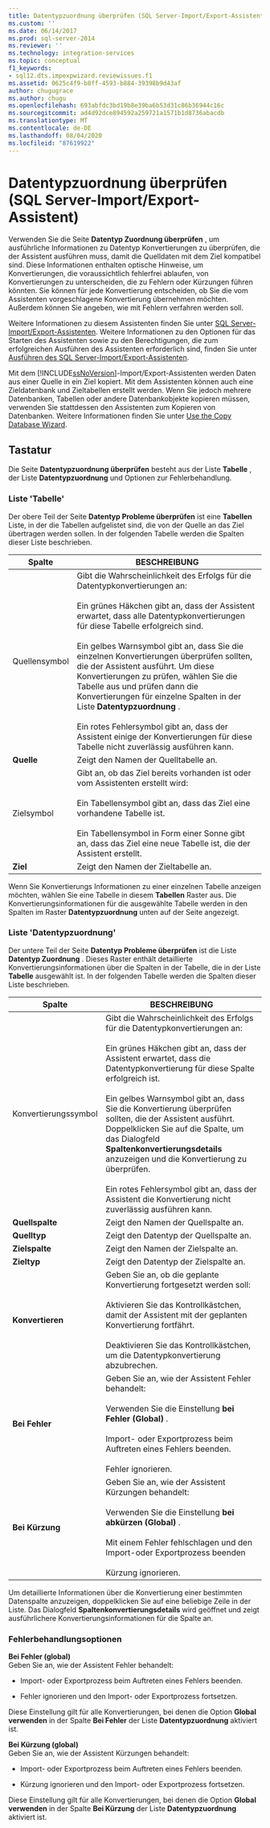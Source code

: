 ```yaml
---
title: Datentypzuordnung überprüfen (SQL Server-Import/Export-Assistent) | Microsoft-Dokumentation
ms.custom: ''
ms.date: 06/14/2017
ms.prod: sql-server-2014
ms.reviewer: ''
ms.technology: integration-services
ms.topic: conceptual
f1_keywords:
- sql12.dts.impexpwizard.reviewissues.f1
ms.assetid: 0625c4f9-b8ff-4593-b884-39398b9d43af
author: chugugrace
ms.author: chugu
ms.openlocfilehash: 693abfdc3bd19b8e39ba6b53d31c86b36944c16c
ms.sourcegitcommit: ad4d92dce894592a259721a1571b1d8736abacdb
ms.translationtype: MT
ms.contentlocale: de-DE
ms.lasthandoff: 08/04/2020
ms.locfileid: "87619922"
---
```

# <a name="review-data-type-mapping-sql-server-import-and-export-wizard"></a>Datentypzuordnung überprüfen (SQL Server-Import/Export-Assistent)
  Verwenden Sie die Seite **Datentyp Zuordnung überprüfen** , um ausführliche Informationen zu Datentyp Konvertierungen zu überprüfen, die der Assistent ausführen muss, damit die Quelldaten mit dem Ziel kompatibel sind. Diese Informationen enthalten optische Hinweise, um Konvertierungen, die voraussichtlich fehlerfrei ablaufen, von Konvertierungen zu unterscheiden, die zu Fehlern oder Kürzungen führen könnten. Sie können für jede Konvertierung entscheiden, ob Sie die vom Assistenten vorgeschlagene Konvertierung übernehmen möchten. Außerdem können Sie angeben, wie mit Fehlern verfahren werden soll.  
  
 Weitere Informationen zu diesem Assistenten finden Sie unter [SQL Server-Import/Export-Assistenten](import-and-export-data-with-the-sql-server-import-and-export-wizard.md). Weitere Informationen zu den Optionen für das Starten des Assistenten sowie zu den Berechtigungen, die zum erfolgreichen Ausführen des Assistenten erforderlich sind, finden Sie unter [Ausführen des SQL Server-Import/Export-Assistenten](start-the-sql-server-import-and-export-wizard.md).  
  
 Mit dem [!INCLUDE[ssNoVersion](../../includes/ssnoversion-md.md)]-Import/Export-Assistenten werden Daten aus einer Quelle in ein Ziel kopiert. Mit dem Assistenten können auch eine Zieldatenbank und Zieltabellen erstellt werden. Wenn Sie jedoch mehrere Datenbanken, Tabellen oder andere Datenbankobjekte kopieren müssen, verwenden Sie stattdessen den Assistenten zum Kopieren von Datenbanken. Weitere Informationen finden Sie unter [Use the Copy Database Wizard](../../relational-databases/databases/use-the-copy-database-wizard.md).  
  
## <a name="options"></a>Tastatur  
 Die Seite **Datentypzuordnung überprüfen** besteht aus der Liste **Tabelle** , der Liste **Datentypzuordnung** und Optionen zur Fehlerbehandlung.  
  
### <a name="table-list"></a>Liste 'Tabelle'  
 Der obere Teil der Seite **Datentyp Probleme überprüfen** ist eine **Tabellen** Liste, in der die Tabellen aufgelistet sind, die von der Quelle an das Ziel übertragen werden sollen. In der folgenden Tabelle werden die Spalten dieser Liste beschrieben.  
  
|Spalte|BESCHREIBUNG|  
|------------|-----------------|  
|Quellensymbol|Gibt die Wahrscheinlichkeit des Erfolgs für die Datentypkonvertierungen an:<br /><br /> Ein grünes Häkchen gibt an, dass der Assistent erwartet, dass alle Datentypkonvertierungen für diese Tabelle erfolgreich sind.<br /><br /> Ein gelbes Warnsymbol gibt an, dass Sie die einzelnen Konvertierungen überprüfen sollten, die der Assistent ausführt. Um diese Konvertierungen zu prüfen, wählen Sie die Tabelle aus und prüfen dann die Konvertierungen für einzelne Spalten in der Liste **Datentypzuordnung** .<br /><br /> Ein rotes Fehlersymbol gibt an, dass der Assistent einige der Konvertierungen für diese Tabelle nicht zuverlässig ausführen kann.|  
|**Quelle**|Zeigt den Namen der Quelltabelle an.|  
|Zielsymbol|Gibt an, ob das Ziel bereits vorhanden ist oder vom Assistenten erstellt wird:<br /><br /> Ein Tabellensymbol gibt an, dass das Ziel eine vorhandene Tabelle ist.<br /><br /> Ein Tabellensymbol in Form einer Sonne gibt an, dass das Ziel eine neue Tabelle ist, die der Assistent erstellt.|  
|**Ziel**|Zeigt den Namen der Zieltabelle an.|  
  
 Wenn Sie Konvertierungs Informationen zu einer einzelnen Tabelle anzeigen möchten, wählen Sie eine Tabelle in diesem **Tabellen** Raster aus. Die Konvertierungsinformationen für die ausgewählte Tabelle werden in den Spalten im Raster **Datentypzuordnung** unten auf der Seite angezeigt.  
  
### <a name="data-type-mapping-list"></a>Liste 'Datentypzuordnung'  
 Der untere Teil der Seite **Datentyp Probleme überprüfen** ist die Liste **Datentyp Zuordnung** . Dieses Raster enthält detaillierte Konvertierungsinformationen über die Spalten in der Tabelle, die in der Liste **Tabelle** ausgewählt ist. In der folgenden Tabelle werden die Spalten dieser Liste beschrieben.  
  
|Spalte|BESCHREIBUNG|  
|------------|-----------------|  
|Konvertierungssymbol|Gibt die Wahrscheinlichkeit des Erfolgs für die Datentypkonvertierungen an:<br /><br /> Ein grünes Häkchen gibt an, dass der Assistent erwartet, dass die Datentypkonvertierung für diese Spalte erfolgreich ist.<br /><br /> Ein gelbes Warnsymbol gibt an, dass Sie die Konvertierung überprüfen sollten, die der Assistent ausführt. Doppelklicken Sie auf die Spalte, um das Dialogfeld **Spaltenkonvertierungsdetails** anzuzeigen und die Konvertierung zu überprüfen.<br /><br /> Ein rotes Fehlersymbol gibt an, dass der Assistent die Konvertierung nicht zuverlässig ausführen kann.|  
|**Quellspalte**|Zeigt den Namen der Quellspalte an.|  
|**Quelltyp**|Zeigt den Datentyp der Quellspalte an.|  
|**Zielspalte**|Zeigt den Namen der Zielspalte an.|  
|**Zieltyp**|Zeigt den Datentyp der Zielspalte an.|  
|**Konvertieren**|Geben Sie an, ob die geplante Konvertierung fortgesetzt werden soll:<br /><br /> Aktivieren Sie das Kontrollkästchen, damit der Assistent mit der geplanten Konvertierung fortfährt.<br /><br /> Deaktivieren Sie das Kontrollkästchen, um die Datentypkonvertierung abzubrechen.|  
|**Bei Fehler**|Geben Sie an, wie der Assistent Fehler behandelt:<br /><br /> Verwenden Sie die Einstellung **bei Fehler (Global)** .<br /><br /> Import- oder Exportprozess beim Auftreten eines Fehlers beenden.<br /><br /> Fehler ignorieren.|  
|**Bei Kürzung**|Geben Sie an, wie der Assistent Kürzungen behandelt:<br /><br /> Verwenden Sie die Einstellung **bei abkürzen (Global)** .<br /><br /> Mit einem Fehler fehlschlagen und den Import-oder Exportprozess beenden<br /><br /> Kürzung ignorieren.|  
  
 Um detaillierte Informationen über die Konvertierung einer bestimmten Datenspalte anzuzeigen, doppelklicken Sie auf eine beliebige Zeile in der Liste. Das Dialogfeld **Spaltenkonvertierungsdetails** wird geöffnet und zeigt ausführlichere Konvertierungsinformationen für die Spalte an.  
  
### <a name="error-handling-options"></a>Fehlerbehandlungsoptionen  
 **Bei Fehler (global)**  
 Geben Sie an, wie der Assistent Fehler behandelt:  
  
-   Import- oder Exportprozess beim Auftreten eines Fehlers beenden.  
  
-   Fehler ignorieren und den Import- oder Exportprozess fortsetzen.  
  
 Diese Einstellung gilt für alle Konvertierungen, bei denen die Option **Global verwenden** in der Spalte **Bei Fehler** der Liste **Datentypzuordnung** aktiviert ist.  
  
 **Bei Kürzung (global)**  
 Geben Sie an, wie der Assistent Kürzungen behandelt:  
  
-   Import- oder Exportprozess beim Auftreten eines Fehlers beenden.  
  
-   Kürzung ignorieren und den Import- oder Exportprozess fortsetzen.  
  
 Diese Einstellung gilt für alle Konvertierungen, bei denen die Option **Global verwenden** in der Spalte **Bei Kürzung** der Liste **Datentypzuordnung** aktiviert ist.  
  
  

